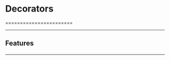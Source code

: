 # Decorators
=======================



-----------------------------------------------------------------------------------------------------

## Features


### 


-----------------------------------------------------------------------------------------------------